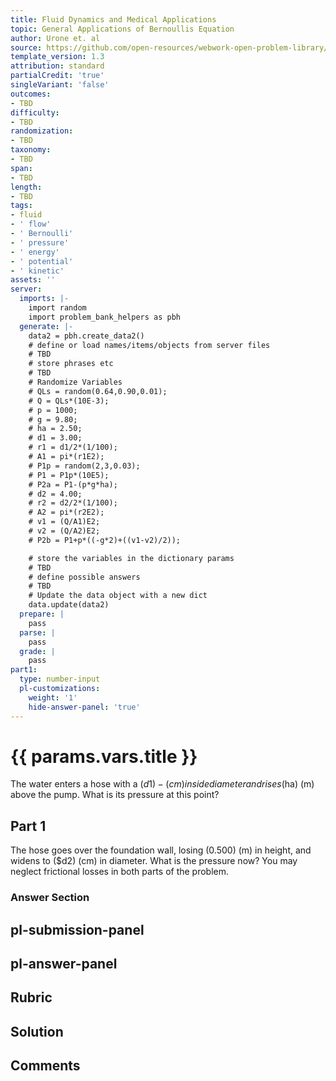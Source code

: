 ```yaml
---
title: Fluid Dynamics and Medical Applications
topic: General Applications of Bernoullis Equation
author: Urone et. al
source: https://github.com/open-resources/webwork-open-problem-library/tree/master/Contrib/BrockPhysics/College_Physics_Urone/12.Fluid_Dynamics_and_Medical_Applications/12-03.General_Applications_of_Bernoullis_Equation/NU_U17_12_03_004.pg
template_version: 1.3
attribution: standard
partialCredit: 'true'
singleVariant: 'false'
outcomes:
- TBD
difficulty:
- TBD
randomization:
- TBD
taxonomy:
- TBD
span:
- TBD
length:
- TBD
tags:
- fluid
- ' flow'
- ' Bernoulli'
- ' pressure'
- ' energy'
- ' potential'
- ' kinetic'
assets: ''
server:
  imports: |-
    import random
    import problem_bank_helpers as pbh
  generate: |-
    data2 = pbh.create_data2()
    # define or load names/items/objects from server files
    # TBD
    # store phrases etc
    # TBD
    # Randomize Variables
    # QLs = random(0.64,0.90,0.01);
    # Q = QLs*(10E-3);
    # p = 1000;
    # g = 9.80;
    # ha = 2.50;
    # d1 = 3.00;
    # r1 = d1/2*(1/100);
    # A1 = pi*(r1E2);
    # P1p = random(2,3,0.03);
    # P1 = P1p*(10E5);
    # P2a = P1-(p*g*ha);
    # d2 = 4.00;
    # r2 = d2/2*(1/100);
    # A2 = pi*(r2E2);
    # v1 = (Q/A1)E2;
    # v2 = (Q/A2)E2;
    # P2b = P1+p*((-g*2)+((v1-v2)/2));

    # store the variables in the dictionary params
    # TBD
    # define possible answers
    # TBD
    # Update the data object with a new dict
    data.update(data2)
  prepare: |
    pass
  parse: |
    pass
  grade: |
    pass
part1:
  type: number-input
  pl-customizations:
    weight: '1'
    hide-answer-panel: 'true'
---
```


# {{ params.vars.title }} 


The water enters a hose with a ($d1)-(cm) inside diameter and rises ($ha) (m) above the pump. What is its pressure at this point?

## Part 1 
The hose goes over the foundation wall, losing (0.500) (m) in height, and widens to ($d2) (cm) in diameter. What is the pressure now? You may neglect frictional losses in both parts of the problem. 


 ### Answer Section


## pl-submission-panel 


## pl-answer-panel 


## Rubric 


## Solution 


## Comments 


